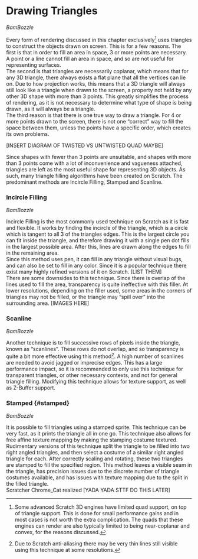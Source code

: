 # Drawing Triangles
*BamBozzle*  

Every form of rendering discussed in this chapter exclusively[^3] uses triangles to construct the objects drawn on screen. This is for a few reasons. The first is that in order to fill an area in space, 3 or more points are necessary. A point or a line cannot fill an area in space, and so are not useful for representing surfaces.   
The second is that triangles are necessarily coplanar, which means that for any 3D triangle, there always exists a flat plane that all the vertices can lie on. Due to how projection works, this means that a 3D triangle will always still look like a triangle when drawn to the screen, a property not held by any other 3D shape with more than 3 points. This greatly simplifies the process of rendering, as it is not necessary to determine what type of shape is being drawn, as it will always be a triangle.   
The third reason is that there is one true way to draw a triangle. For 4 or more points drawn to the screen, there is not one “correct” way to fill the space between them, unless the points have a specific order, which creates its own problems.

\[INSERT DIAGRAM OF TWISTED VS UNTWISTED QUAD MAYBE\]

Since shapes with fewer than 3 points are unsuitable, and shapes with more than 3 points come with a lot of inconvenience and vagueness attached, triangles are left as the most useful shape for representing 3D objects. As such, many triangle filling algorithms have been created on Scratch. The predominant methods are Incircle Filling, Stamped and Scanline.

### Incircle Filling

*BamBozzle*  

Incircle Filling is the most commonly used technique on Scratch as it is fast and flexible. It works by finding the incircle of the triangle, which is a circle which is tangent to all 3 of the triangles edges. This is the largest circle you can fit inside the triangle, and therefore drawing it with a single pen dot fills in the largest possible area. After this, lines are drawn along the edges to fill in the remaining area.   
Since this method uses pen, it can fill in any triangle without visual bugs, and can also be set to fill in any color. Since it is a popular technique there exist many highly refined versions of it on Scratch. \[LIST THEM\]  
There are some downsides to this technique. Since there is overlap of the lines used to fill the area, transparency is quite ineffective with this filler. At lower resolutions, depending on the filler used, some areas in the corners of triangles may not be filled, or the triangle may “spill over” into the surrounding area. \[IMAGES HERE\]

### Scanline

*BamBozzle*  

Another technique is to fill successive rows of pixels inside the triangle, known as “scanlines”. These rows do not overlap, and so transparency is quite a bit more effective using this method[^4]. A high number of scanlines are needed to avoid jagged or imprecise edges. This has a large performance impact, so it is recommended to only use this technique for transparent triangles, or other necessary contexts, and not for general triangle filling. Modifying this technique allows for texture support, as well as Z-Buffer support.

### 

### Stamped {#stamped}

*BamBozzle*  

It is possible to fill triangles using a stamped sprite. This technique can be very fast, as it prints the triangle all in one go. This technique also allows for free affine texture mapping by making the stamping costume textured.   
Rudimentary versions of this technique split the triangle to be filled into two right angled triangles, and then select a costume of a similar right angled triangle for each. After correctly scaling and rotating, these two triangles are stamped to fill the specified region. This method leaves a visible seam in the triangle, has precision issues due to the discrete number of triangle costumes available, and has issues with texture mapping due to the split in the filled triangle.   
Scratcher Chrome\_Cat realized \[YADA YADA STTF DO THIS LATER\]

[^3]:  Some advanced Scratch 3D engines have limited quad support, on top of triangle support. This is done for small performance gains and in most cases is not worth the extra complication. The quads that these engines can render are also typically limited to being near-coplanar and convex, for the reasons discussed. 

[^4]:  Due to Scratch anti-aliasing there may be very thin lines still visible using this technique at some resolutions. 